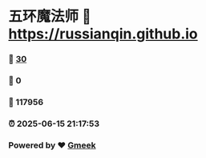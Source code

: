 # 五环魔法师 :link: https://russianqin.github.io 
### :page_facing_up: [30](https://russianqin.github.io/tag.html) 
### :speech_balloon: 0 
### :hibiscus: 117956 
### :alarm_clock: 2025-06-15 21:17:53 
### Powered by :heart: [Gmeek](https://github.com/Meekdai/Gmeek)
